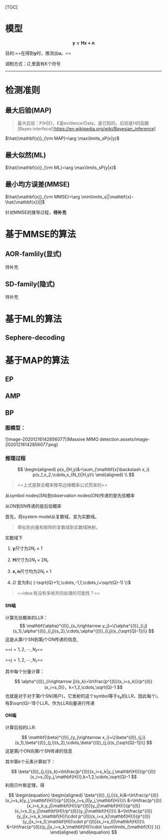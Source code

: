 [TOC]

# 模型

$$
\mathbf{y=Hx+n}
$$

 目的:==在得到$\mathbf{y}$时，推测出$\mathbf{u}$。==

调制方式：$\Omega$,里面有K个符号

---

# 检测准则

## 最大后验(MAP)

> 最大后验：P(H|E)，E是evidence/Data，是已知的。后验是H的函数  [Bayes interfece][https://en.wikipedia.org/wiki/Bayesian_inference]

$\hat{\mathbf{x}}_{\rm MAP}=\arg \max\limits_sP(x|y)$

## 最大似然(ML)

$\hat{\mathbf{x}}_{\rm ML}=\arg \max\limits_sP(y|x)$

## 最小均方误差(MMSE)

$\hat{\mathbf{x}}_{\rm MMSE}=\arg \min\limits_s||\mathbf{x}-\hat{\mathbf{x}}||$

针对MMSE的推导过程，**待补充**

# 基于MMSE的算法

## AOR-famlily(显式)

待补充

## SD-family(隐式)

待补充

# 基于ML的算法

## Sephere-decoding

# 基于MAP的算法

## EP

## AMP

##  BP

###  	图模型：

![image-20201216142856077](Massive MIMO detection.assets/image-20201216142856077.png)

### 	推理过程

$$
\begin{aligned}
p(x_i|H,y)&=\sum_{\mathbf{x}\backslash x_i} p(x_1,x_2,\cdots,x_{N_t}|H,y)\\
\end{aligned}
\\
$$

> ==上式是联合概率推导边缘概率公式而来的==

从symbol nodes(SN)到observation nodes(ON)传递的是先验概率

从ON到SN传递的是后验概率

首先，将system model从复数域，变为实数域。

> 牵扯到向量和矩阵的复数域到实数域映射。

实数域下

1. $\mathbf{y}$尺寸为$2N_r \times 1$

2. $\mathbf{H}$尺寸为$2N_t\times 2N_r$

3. $\mathbf{x,n}$尺寸均为$2N_t \times 1$
4. $\Omega$ 变为$\{ (-\sqrt{Q}+1),\cdots,-1,1,\cdots,(+\sqrt{Q}-1) \}$

> ==idea:有没有多帧共同处理的可能性？==

#### SN端

计算先验概率的LLR：
$$
\mathbf{\alpha}^{(l)}_{s_i\rightarrow y_j}=\{\alpha^{(l)}_{i,j}(s_1),\alpha^{(l)}_{i,j}(s_2),\cdots,\alpha^{(l)}_{i,j}(s_{\sqrt{Q}-1})\}
$$
这是从第$i$个SN到第$j$个ON传递的信息, 

==$i=1,2,\cdots,N_t$==

==$j=1,2,\cdots,N_r$==

其中每个分量计算：


$$
\alpha^{(l)}_{i\rightarrow j}(s_k)=\ln\frac{p^{(l)}(x_i=s_k)}{p^{(l)}(x_i=s_0)}，k=1,2,\cdots,\sqrt{Q}-1
$$
也就是对于对于第$i$个SN(用户)，它发射的这个symbol等于$s_k$的LLR，因此每个i，有$\sqrt{Q}-1$个LLR，作为LLR向量进行传递



#### ON端

计算后验的LLR:


$$
\mathbf{\beta}^{(l)}_{y_j\rightarrow x_i}=\{\beta^{(l)}_{j,i}(s_1),\beta^{(l)}_{j,i}(s_2),\cdots,\beta^{(l)}_{j,i}(s_{\sqrt{Q}-1})\}
$$
这是第$j$个ON向第$i$个SN传递的信息

其中第$k$个元素计算如下：


$$
\beta^{(l)}_{j,i}(s_k)=\ln\frac{p^{(l)}(x_i=s_k|y_j,\mathbf{H})}{p^{(l)}(x_i=s_0|y_j,\mathbf{H})},k=1,2,\cdots,\sqrt{Q}-1
$$
利用贝叶斯定理，得


$$
\begin{equation}
\begin{aligned}
\beta^{(l)}_{j,i}(s_k)&=\ln\frac{p^{(l)}(x_i=s_k|y_j,\mathbf{H})}{p^{(l)}(x_i=s_0|y_j,\mathbf{H})}\\
&=\ln\frac{p^{(l)}(x_i=s_k,y_j|\mathbf{H})/p^{(l)}(y_j|\mathbf{H})}{p^{(l)}(x_i=s_0,y_j|\mathbf{H})/p^{(l)}(y_j|\mathbf{H})}\\
&=\ln\frac{p^{(l)}(y_j|x_i=s_k,\mathbf{H})\cdot p^{(l)}(x_i=s_k|\mathbf{H})}{p^{(l)}(y_j|x_i=s_0,\mathbf{H})\cdot p^{(l)}(x_i=s_0|\mathbf{H})}\\
&=\ln\frac{p^{(l)}(y_j|x_i=s_k,\mathbf{H})\cdot \sum\limits_{\mathbf{X}}  }{}
\end{aligned}
\end{equation}
$$
